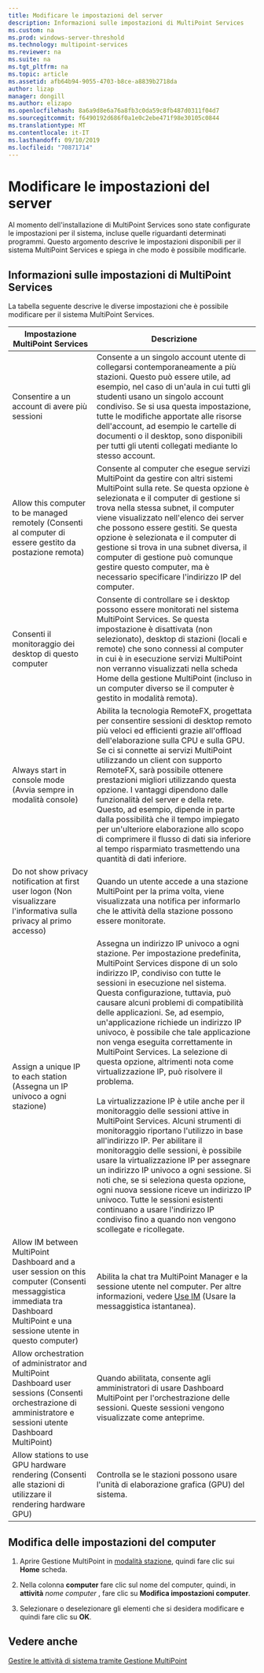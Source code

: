 ```yaml
---
title: Modificare le impostazioni del server
description: Informazioni sulle impostazioni di MultiPoint Services
ms.custom: na
ms.prod: windows-server-threshold
ms.technology: multipoint-services
ms.reviewer: na
ms.suite: na
ms.tgt_pltfrm: na
ms.topic: article
ms.assetid: afb64b94-9055-4703-b8ce-a8839b2718da
author: lizap
manager: dongill
ms.author: elizapo
ms.openlocfilehash: 8a6a9d8e6a76a8fb3c0da59c8fb487d0311f04d7
ms.sourcegitcommit: f6490192d686f0a1e0c2ebe471f98e30105c0844
ms.translationtype: MT
ms.contentlocale: it-IT
ms.lasthandoff: 09/10/2019
ms.locfileid: "70871714"
---
```

# <a name="edit-server-settings"></a>Modificare le impostazioni del server
Al momento dell'installazione di MultiPoint Services sono state configurate le impostazioni per il sistema, incluse quelle riguardanti determinati programmi. Questo argomento descrive le impostazioni disponibili per il sistema MultiPoint Services e spiega in che modo è possibile modificarle.  
  
## <a name="about-multipoint-services-settings"></a>Informazioni sulle impostazioni di MultiPoint Services  
La tabella seguente descrive le diverse impostazioni che è possibile modificare per il sistema MultiPoint Services.  
  
|Impostazione MultiPoint Services|Descrizione|  
|-----------------------------------------------------------------------------------------|---------------|  
|Consentire a un account di avere più sessioni|Consente a un singolo account utente di collegarsi contemporaneamente a più stazioni. Questo può essere utile, ad esempio, nel caso di un'aula in cui tutti gli studenti usano un singolo account condiviso. Se si usa questa impostazione, tutte le modifiche apportate alle risorse dell'account, ad esempio le cartelle di documenti o il desktop, sono disponibili per tutti gli utenti collegati mediante lo stesso account.|  
|Allow this computer to be managed remotely (Consenti al computer di essere gestito da postazione remota)|Consente al computer che esegue servizi MultiPoint da gestire con altri sistemi MultiPoint sulla rete. Se questa opzione è selezionata e il computer di gestione si trova nella stessa subnet, il computer viene visualizzato nell'elenco dei server che possono essere gestiti. Se questa opzione è selezionata e il computer di gestione si trova in una subnet diversa, il computer di gestione può comunque gestire questo computer, ma è necessario specificare l'indirizzo IP del computer.|
|Consenti il monitoraggio dei desktop di questo computer|Consente di controllare se i desktop possono essere monitorati nel sistema MultiPoint Services. Se questa impostazione è disattivata (non selezionato), desktop di stazioni (locali e remote) che sono connessi al computer in cui è in esecuzione servizi MultiPoint non verranno visualizzati nella scheda Home della gestione MultiPoint (incluso in un computer diverso se il computer è gestito in modalità remota).|  
|Always start in console mode (Avvia sempre in modalità console)|Abilita la tecnologia RemoteFX, progettata per consentire sessioni di desktop remoto più veloci ed efficienti grazie all'offload dell'elaborazione sulla CPU e sulla GPU. Se ci si connette ai servizi MultiPoint utilizzando un client con supporto RemoteFX, sarà possibile ottenere prestazioni migliori utilizzando questa opzione. I vantaggi dipendono dalle funzionalità del server e della rete. Questo, ad esempio, dipende in parte dalla possibilità che il tempo impiegato per un'ulteriore elaborazione allo scopo di comprimere il flusso di dati sia inferiore al tempo risparmiato trasmettendo una quantità di dati inferiore.|  
|Do not show privacy notification at first user logon (Non visualizzare l'informativa sulla privacy al primo accesso)|Quando un utente accede a una stazione MultiPoint per la prima volta, viene visualizzata una notifica per informarlo che le attività della stazione possono essere monitorate.|  
|Assign a unique IP to each station (Assegna un IP univoco a ogni stazione)|Assegna un indirizzo IP univoco a ogni stazione. Per impostazione predefinita, MultiPoint Services dispone di un solo indirizzo IP, condiviso con tutte le sessioni in esecuzione nel sistema. Questa configurazione, tuttavia, può causare alcuni problemi di compatibilità delle applicazioni. Se, ad esempio, un'applicazione richiede un indirizzo IP univoco, è possibile che tale applicazione non venga eseguita correttamente in MultiPoint Services. La selezione di questa opzione, altrimenti nota come virtualizzazione IP, può risolvere il problema.<br /><br />La virtualizzazione IP è utile anche per il monitoraggio delle sessioni attive in MultiPoint Services. Alcuni strumenti di monitoraggio riportano l'utilizzo in base all'indirizzo IP. Per abilitare il monitoraggio delle sessioni, è possibile usare la virtualizzazione IP per assegnare un indirizzo IP univoco a ogni sessione. Si noti che, se si seleziona questa opzione, ogni nuova sessione riceve un indirizzo IP univoco. Tutte le sessioni esistenti continuano a usare l'indirizzo IP condiviso fino a quando non vengono scollegate e ricollegate.|  
|Allow IM between MultiPoint Dashboard and a user session on this computer (Consenti messaggistica immediata tra Dashboard MultiPoint e una sessione utente in questo computer)|Abilita la chat tra MultiPoint Manager e la sessione utente nel computer. Per altre informazioni, vedere [Use IM](Use-IM.md) (Usare la messaggistica istantanea).|  
|Allow orchestration of administrator and MultiPoint Dashboard user sessions (Consenti orchestrazione di amministratore e sessioni utente Dashboard MultiPoint)|Quando abilitata, consente agli amministratori di usare Dashboard MultiPoint per l'orchestrazione delle sessioni. Queste sessioni vengono visualizzate come anteprime.|  
|Allow stations to use GPU hardware rendering (Consenti alle stazioni di utilizzare il rendering hardware GPU)|Controlla se le stazioni possono usare l'unità di elaborazione grafica (GPU) del sistema.|   
  
## <a name="editing-the-computer-settings"></a>Modifica delle impostazioni del computer  
  
1.  Aprire Gestione MultiPoint in [modalità stazione](Switch-Between-Modes.md), quindi fare clic sui **Home** scheda.  
  
2.  Nella colonna **computer** fare clic sul nome del computer, quindi, in **attività** *nome computer* , fare clic su **Modifica impostazioni computer**.  
  
3.  Selezionare o deselezionare gli elementi che si desidera modificare e quindi fare clic su **OK**.  
  
## <a name="see-also"></a>Vedere anche  
[Gestire le attività di sistema tramite Gestione MultiPoint](Manage-System-Tasks-Using-MultiPoint-Manager.md)  
  
